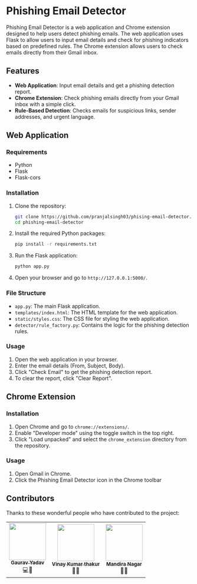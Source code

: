 # Phishing Email Detector

Phishing Email Detector is a web application and Chrome extension designed to help users detect phishing emails. The web application uses Flask to allow users to input email details and check for phishing indicators based on predefined rules. The Chrome extension allows users to check emails directly from their Gmail inbox.

## Features

- **Web Application**: Input email details and get a phishing detection report.
- **Chrome Extension**: Check phishing emails directly from your Gmail inbox with a simple click.
- **Rule-Based Detection**: Checks emails for suspicious links, sender addresses, and urgent language.

## Web Application

### Requirements

- Python
- Flask
- Flask-cors

### Installation

1. Clone the repository:
    ```bash
    git clone https://github.com/pranjalsingh03/phising-email-detector.git
    cd phishing-email-detector
    ```

2. Install the required Python packages:
    ```bash
    pip install -r requirements.txt
    ```

3. Run the Flask application:
    ```bash
    python app.py
    ```

4. Open your browser and go to `http://127.0.0.1:5000/`.

### File Structure

- `app.py`: The main Flask application.
- `templates/index.html`: The HTML template for the web application.
- `static/styles.css`: The CSS file for styling the web application.
- `detector/rule_factory.py`: Contains the logic for the phishing detection rules.

### Usage

1. Open the web application in your browser.
2. Enter the email details (From, Subject, Body).
3. Click "Check Email" to get the phishing detection report.
4. To clear the report, click "Clear Report".

## Chrome Extension

### Installation

1. Open Chrome and go to `chrome://extensions/`.
2. Enable "Developer mode" using the toggle switch in the top right.
3. Click "Load unpacked" and select the `chrome_extension` directory from the repository.

### Usage

1. Open Gmail in Chrome.
2. Click the Phishing Email Detector icon in the Chrome toolbar

## Contributors

Thanks to these wonderful people who have contributed to the project:

<table>
  <tr>
    <td align="center"><a href="https://github.com/GauraVYadaV70"><img src="https://avatars.githubusercontent.com/u/118387281?s=100&v=4" width="100px;" alt=""/><br /><sub><b>Gaurav Yadav</b></sub></a><br />💻📖</td>
    <td align="center"><a href="https://github.com/VinayThakur04"><img src="https://avatars.githubusercontent.com/u/113307818?s=100&v=4" width="100px;" alt=""/><br /><sub><b>Vinay Kumar thakur</b></sub></a><br />🔧🚧</td>
    <td align="center"><a href="https://github.com/Mandira001"><img src="https://avatars.githubusercontent.com/u/118953526?v=4" width="100px;" alt=""/><br /><sub><b>Mandira Nagar</b></sub></a><br />📝💡</td>
  </tr>
</table>

